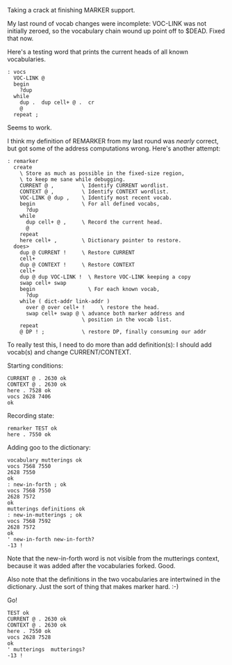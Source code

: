 Taking a crack at finishing MARKER support.

My last round of vocab changes were incomplete: VOC-LINK was not initially
zeroed, so the vocabulary chain wound up point off to $DEAD. Fixed that now.

Here's a testing word that prints the current heads of all known vocabularies.

    : vocs
      VOC-LINK @
      begin
        ?dup
      while
        dup .  dup cell+ @ .  cr
        @
      repeat ;

Seems to work.

I think my definition of REMARKER from my last round was *nearly* correct, but
got some of the address computations wrong. Here's another attempt:

    : remarker
      create
        \ Store as much as possible in the fixed-size region,
        \ to keep me sane while debugging.
        CURRENT @ ,         \ Identify CURRENT wordlist.
        CONTEXT @ ,         \ Identify CONTEXT wordlist.
        VOC-LINK @ dup ,    \ Identify most recent vocab.
        begin               \ For all defined vocabs,
          ?dup
        while
          dup cell+ @ ,     \ Record the current head.
          @
        repeat
        here cell+ ,        \ Dictionary pointer to restore.
      does>
        dup @ CURRENT !     \ Restore CURRENT
        cell+
        dup @ CONTEXT !     \ Restore CONTEXT
        cell+
        dup @ dup VOC-LINK !  \ Restore VOC-LINK keeping a copy
        swap cell+ swap
        begin                 \ For each known vocab,
          ?dup
        while ( dict-addr link-addr )
          over @ over cell+ !     \ restore the head.
          swap cell+ swap @ \ advance both marker address and
                            \ position in the vocab list.
        repeat
        @ DP ! ;            \ restore DP, finally consuming our addr

To really test this, I need to do more than add definition(s): I should add
vocab(s) and change CURRENT/CONTEXT.

Starting conditions:

    CURRENT @ . 2630 ok
    CONTEXT @ . 2630 ok
    here . 7528 ok
    vocs 2628 7406 
    ok

Recording state:

    remarker TEST ok
    here . 7550 ok

Adding goo to the dictionary:

    vocabulary mutterings ok
    vocs 7568 7550 
    2628 7550 
    ok
    : new-in-forth ; ok
    vocs 7568 7550 
    2628 7572 
    ok
    mutterings definitions ok
    : new-in-mutterings ; ok
    vocs 7568 7592 
    2628 7572 
    ok
    ' new-in-forth new-in-forth?
    -13 !

Note that the new-in-forth word is not visible from the mutterings context,
because it was added after the vocabularies forked. Good.

Also note that the definitions in the two vocabularies are intertwined in the
dictionary. Just the sort of thing that makes marker hard. :-)

Go!

    TEST ok
    CURRENT @ . 2630 ok
    CONTEXT @ . 2630 ok
    here . 7550 ok
    vocs 2628 7528 
    ok
    ' mutterings  mutterings?
    -13 !

